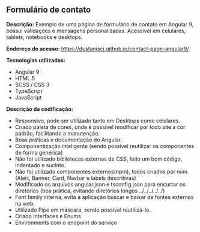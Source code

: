 ## Formulário de contato
<b>Descrição:</b> Exemplo de uma página de formulário de contato em Angular 9, possui validações e mensagens personalizadas. Acessível em celulares, tablets, notebooks e desktops.

<b>Endereço de acesso:</b> https://dustanisci.github.io/contact-page-angular9/

<b>Tecnologias utilizadas: </b>
<ul>
  <li>Angular 9</li>
  <li>HTML 5 </li>
  <li>SCSS / CSS 3</li>
  <li>TypeScript</li>
  <li>JavaScript</li>
</ul>

<b>Descrição da codificação:</b>
<ul>
  <li> Responsivo, pode ser utilizado tanto em Desktops como celulares.</li>
<li>Criado paleta de cores, onde é possível modificar por todo site a cor padrão, facilitando a manutenção.</li>
  <li> Boas práticas e documentação do Angular. </li>
  <li>Componentização inteligente (sendo possível reutilizar os componentes de forma genérica) </li>
  <li>Não foi utilizado bibliotecas externas de CSS, feito um bom código, indentado e sucinto.</li>
  <li> Não foi utilizado componentes externos(npm), todos criados por mim.(Alert, Banner, Card, Navbar e labels descritivas)</li>
<li> Modificado os arquivos angular.json e tsconfig.json para encurtar os diretórios (boa prática, evitando diretórios longos ../../../../../)</li>
  <li> Font family interna, evita a aplicação buscar e baixar de fontes externas na web.</li>
  <li>Utilizado Pipe em máscara, sendo possível reutilizá-lo.</li>
  <li> Criado Interfaces e Enums</li>
  <li>Environments com o endpoint do serviço</li>
 </ul>
